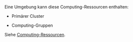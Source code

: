 Eine Umgebung kann diese Computing-Ressourcen enthalten:

-   Primärer Cluster

-   Computing-Gruppen

Siehe [Computing-Ressourcen](nmr1658424425362.md).
